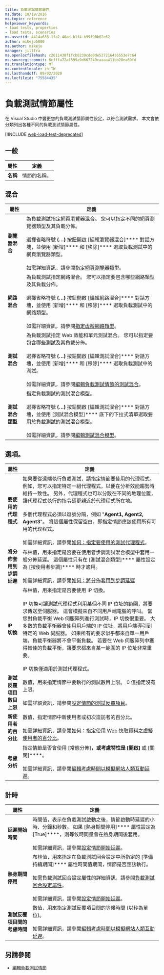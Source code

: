 ```yaml
---
title: 負載測試情節屬性
ms.date: 10/19/2016
ms.topic: reference
helpviewer_keywords:
- load tests, properties
- load tests, scenarios
ms.assetid: 4414a638-1fa2-40ad-b1f4-b99f90b62e62
author: mikejo5000
ms.author: mikejo
manager: jillfra
ms.openlocfilehash: c2011438f1fcb0230cde0de527216456553e7c64
ms.sourcegitcommit: 6cfffa72af599a9d667249caaaa411bb28ea69fd
ms.translationtype: MT
ms.contentlocale: zh-TW
ms.lasthandoff: 09/02/2020
ms.locfileid: "75584435"
---
```

# <a name="load-test-scenario-properties"></a>負載測試情節屬性

在 Visual Studio 中變更您的負載測試情節屬性設定，以符合測試需求。 本文會依分類列出各種不同的負載測試情節屬性。

[!INCLUDE [web-load-test-deprecated](includes/web-load-test-deprecated.md)]

## <a name="general"></a>一般

|屬性|定義|
|-|----------------|
|**名稱**|情節的名稱。|

## <a name="mix"></a>混合

|屬性|定義|
|-|----------------|
|**瀏覽器混合**|為負載測試指定網頁瀏覽器混合。 您可以指定不同的網頁瀏覽器類型及其負載分佈。<br /><br />選擇省略符號 **(…)** 按鈕開啟 [編輯瀏覽器混合]**** 對話方塊，並使用 [新增]**** 和 [移除]**** 選取負載測試中的網頁瀏覽器類型。<br /><br />如需詳細資訊，請參閱[指定網頁瀏覽器類型](../test/edit-the-test-mix-to-specify-which-web-browsers-types-in-a-load-test-scenario.md)。|
|**網路混合**|為負載測試指定網路混合。 您可以指定要包含哪些網路類型及其負載分佈。<br /><br />選擇省略符號 **(…)** 按鈕開啟 [編輯網路混合]**** 對話方塊，並使用 [新增]**** 和 [移除]**** 選取負載測試中的網路類型。<br /><br />如需詳細資訊，請參閱[指定虛擬網路類型](../test/specify-virtual-network-types-in-a-load-test-scenario.md)。|
|**測試混合**|為負載測試指定 Web 效能和單元測試混合。 您可以指定要包含哪些測試及其負載分佈。<br /><br />選擇省略符號 **(…)** 按鈕開啟 [編輯測試混合]**** 對話方塊，並使用 [新增]**** 和 [移除]**** 選取負載測試中的測試。<br /><br />如需詳細資訊，請參閱[編輯負載測試情節的測試混合](../test/edit-the-test-mix-to-specify-which-web-browsers-types-in-a-load-test-scenario.md)。|
|**測試混合類型**|指定負載測試的測試混合模型。<br /><br />選擇省略符號 **(…)** 按鈕開啟 [編輯測試混合]**** 對話方塊，並使用 [測試混合模型]**** 底下的下拉式清單選取要用於負載測試的測試混合模型。<br /><br />如需詳細資訊，請參閱[編輯測試混合模型](../test/edit-test-mix-models-to-specify-the-probability-of-a-virtual-user-running-a-test.md)。|

## <a name="options"></a>選項。

|屬性|定義|
|-|----------------|
|**要使用的代理程式**|如果要從遠端執行負載測試，請指定情節要使用的代理程式。 例如，您可以指定特定一組代理程式，以便在分析效能趨勢時維持一致性。 另外，代理程式也可以分散在不同的地理位置，讓代理程式執行的指令碼更親近於代理程式所在地。<br /><br />多個代理程式必須以逗號分隔，例如 "**Agent1, Agent2, Agent3**"。 將這個屬性保留空白，即指定情節應該使用所有可用的代理程式。<br /><br />如需詳細資訊，請參閱[如何：指定要使用的測試代理程式](../test/how-to-specify-test-agents-to-use-in-load-test-scenarios.md)。|
|**將分佈套用到步調延遲**|布林值，用來指定是否要在使用者步調測試混合模型中套用一般分佈延遲。 這個屬性只有在 [測試混合類型]**** 屬性設定為 [按使用者步調]**** 時才適用。<br /><br />如需詳細資訊，請參閱[如何：將分佈套用到步調延遲](../test/how-to-apply-distribution-to-pacing-delay-when-using-a-user-pace-test-mix-model.md)|
|**IP 切換**|布林值，用來指定是否要使用 IP 切換。<br /><br />IP 切換可讓測試代理程式利用某個不同 IP 位址的範圍，將要求傳送至伺服器。 這會模擬來自不同用戶端電腦的呼叫。 當您對負載平衡 Web 伺服陣列進行測試時，IP 切換很重要。 大多數的負載平衡器會使用用戶端的 IP 位址，將用戶端導引到特定的 Web 伺服器。 如果所有的要求似乎都來自單一用戶端，負載平衡器將不會平衡負載。 若要在 Web 伺服陣列中獲得較佳的負載平衡，讓要求都來自某一範圍的 IP 位址非常重要。<br /><br />IP 切換僅適用於測試代理程式。|
|**測試反覆項目數目上限**|數值，用來指定情節中要執行的測試數目上限。 0 值指定沒有上限。<br /><br />如需詳細資訊，請參閱[設定情節的測試反覆項目](../test/configure-test-iterations-in-a-load-test-scenario.md)。|
|**新使用者的百分比**|數值，指定情節中新使用者或初次造訪者的百分比。<br /><br />如需詳細資訊，請參閱[如何：指定使用 Web 快取資料之虛擬使用者的百分比](../test/how-to-specify-the-percentage-of-virtual-users-that-use-web-cache-data.md)。|
|**考慮分析**|指定情節是否會使用 [常態分佈]****，或考慮特性是 [開啟]**** 或 [關閉]****。<br /><br />如需詳細資訊，請參閱[編輯考慮時間以模擬網站人類互動延遲](../test/edit-think-times-in-load-test-scenarios.md)。|

## <a name="timing"></a>計時

|屬性|定義|
|-|----------------|
|**延遲開始時間**|時間值，表示在負載測試啟動之後，情節啟動時延遲的小時、分鐘和秒數。 如果 [熱身期間停用]**** 屬性設定為 [True]****，則等候時間量會在熱身期間後套用。<br /><br />如需詳細資訊，請參閱[設定情節開始延遲](../test/configure-scenario-start-delays.md)。|
|**熱身期間停用**|布林值，用來指定在負載測試回合設定中所指定的 [準備持續期間]**** 屬性時間值期間，情節是否應該執行。<br /><br />如需負載測試回合設定屬性的詳細資訊，請參閱[負載測試回合設定屬性](../test/load-test-run-settings-properties.md)。<br /><br />如需詳細資訊，請參閱[設定情節開始延遲](../test/configure-scenario-start-delays.md)。|
|**測試反覆項目間的考慮時間**|數值，用來指定測試反覆項目間的等候時間 (以秒為單位)。<br /><br />如需詳細資訊，請參閱[編輯考慮時間以模擬網站人類互動延遲](../test/edit-think-times-in-load-test-scenarios.md)。|

## <a name="see-also"></a>另請參閱

- [編輯負載測試情節](../test/edit-load-test-scenarios.md)
